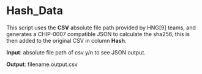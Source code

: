 # Hash_Data

This script uses the **CSV** absolute file path provided by HNG[9] teams, and generates a CHIP-0007 compatible JSON to calculate the sha256, this is then added to the original CSV in column **Hash**.

**Input**: absolute file path of csv
           y/n to see JSON output.
           
 **Output**: filename.output.csv 

